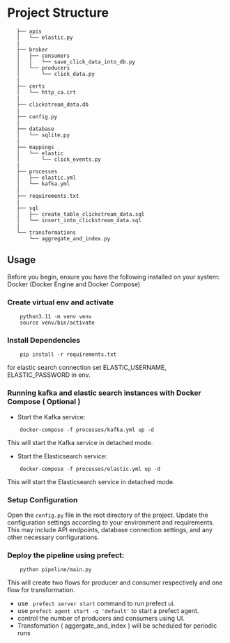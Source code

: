 # Project Structure

 ```
    ├── apis
    │   └── elastic.py
    |
    ├── broker
    │   ├── consumers
    │   │   └── save_click_data_into_db.py
    │   └── producers
    │       └── click_data.py
    |
    ├── certs
    │   └── http_ca.crt
    |
    ├── clickstream_data.db
    |
    ├── config.py
    |
    ├── database
    │   └── sqlite.py
    |
    ├── mappings
    │   └── elastic
    │       └── click_events.py
    |
    ├── processes
    │   ├── elastic.yml
    │   └── kafka.yml
    |
    ├── requirements.txt
    |
    ├── sql
    │   ├── create_table_clickstream_data.sql
    │   └── insert_into_clickstream_data.sql
    |
    └── transformations
        └── aggregate_and_index.py
 ```

## Usage
Before you begin, ensure you have the following installed on your system:
Docker (Docker Engine and Docker Compose)

### Create virtual env and activate

```
    python3.11 -m venv venv
    source venv/bin/activate
```

### Install Dependencies

```
    pip install -r requirements.txt
```

for elastic search connection set ELASTIC_USERNAME, ELASTIC_PASSWORD in env.
### Running kafka and elastic search instances with Docker Compose ( Optional )
- Start the Kafka service:
```
    docker-compose -f processes/kafka.yml up -d
```
This will start the Kafka service in detached mode.

- Start the Elasticsearch service:
```
    docker-compose -f processes/elastic.yml up -d
```
This will start the Elasticsearch service in detached mode.

### Setup Configuration
Open the ```config.py``` file in the root directory of the project.
Update the configuration settings according to your environment and requirements. This may include API endpoints, database connection settings, and any other necessary configurations.

### Deploy the pipeline using prefect:
```
    python pipeline/main.py
```
This will create two flows for producer and consumer respectively and one flow for transformation.

- use ``` prefect server start``` command to run prefect ui. 
- use ```prefect agent start -q 'default'``` to start a prefect agent.
- control the number of producers and consumers using UI.
- Transfomation ( aggergate_and_index ) will be scheduled for periodic runs